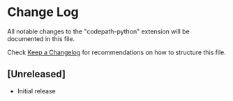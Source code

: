 # Change Log

All notable changes to the "codepath-python" extension will be documented in this file.

Check [Keep a Changelog](http://keepachangelog.com/) for recommendations on how to structure this file.

## [Unreleased]

- Initial release